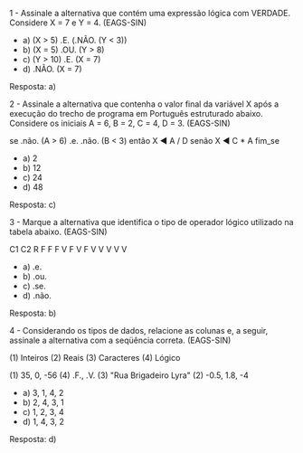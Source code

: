 1 - Assinale a alternativa que contém uma expressão lógica com VERDADE. Considere X = 7 e Y = 4. (EAGS-SIN)

- a) (X > 5) .E. (.NÃO. (Y < 3))
- b) (X = 5) .OU. (Y > 8)
- c) (Y > 10) .E. (X = 7)
- d) .NÃO. (X = 7)

Resposta: a)


2 - Assinale a alternativa que contenha o valor final da variável X após a execução do trecho de programa em 
Português estruturado abaixo. Considere os iniciais A = 6, B = 2, C = 4, D = 3. (EAGS-SIN)

se .não. (A > 6) .e. .não. (B < 3) então
	X ◄ A / D
senão
	X ◄ C * A
fim_se

- a) 2
- b) 12
- c) 24
- d) 48

Resposta: c)


3 - Marque a alternativa que identifica o tipo de operador lógico utilizado na tabela abaixo. (EAGS-SIN)

C1		C2		R
F		F		F
V		F		V
F		V		V
V		V		V

- a) .e.
- b) .ou.
- c) .se.
- d) .não.

Resposta: b)


4 - Considerando os tipos de dados, relacione as colunas e, a seguir, assinale a alternativa com a 
seqüência correta. (EAGS-SIN)

(1) Inteiros
(2) Reais
(3) Caracteres
(4) Lógico

(1) 35, 0, -56
(4) .F., .V.
(3) "Rua Brigadeiro Lyra"
(2) -0.5, 1.8, -4

- a) 3, 1, 4, 2
- b) 2, 4, 3, 1
- c) 1, 2, 3, 4
- d) 1, 4, 3, 2

Resposta: d)